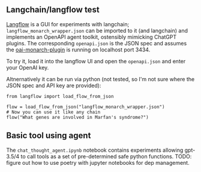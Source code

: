 ## Langchain/langflow test

[Langflow]() is a GUI for experiments with langchain; `langflow_monarch_wrapper.json` can be imported to it (and langchain) and implements an OpenAPI agent toolkit, ostensibly mimicking ChatGPT plugins. The corresponding `openapi.json` is the JSON spec and assumes the [oai-monarch-plugin](https://github.com/monarch-initiative/oai-monarch-plugin) is running on localhost port 3434.

To try it, load it into the langflow UI and open the `openapi.json` and enter your OpenAI key. 

Altnernatively it can be run via python (not tested, so I'm not sure where the JSON spec and API key are provided):

```
from langflow import load_flow_from_json

flow = load_flow_from_json("langflow_monarch_wrapper.json")
# Now you can use it like any chain
flow("What genes are involved in Marfan's syndrome?")
```

## Basic tool using agent

The `chat_thought_agent.ipynb` notebook contains experiments allowing gpt-3.5/4 to call tools as a set of pre-determined safe python functions. TODO: figure out how to use poetry with jupyter notebooks for dep management.